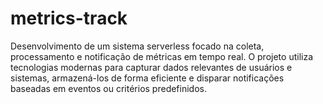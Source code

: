 # metrics-track

Desenvolvimento de um sistema serverless focado na coleta, processamento e notificação de métricas em tempo real. O projeto utiliza tecnologias modernas para capturar dados relevantes de usuários e sistemas, armazená-los de forma eficiente e disparar notificações baseadas em eventos ou critérios predefinidos.